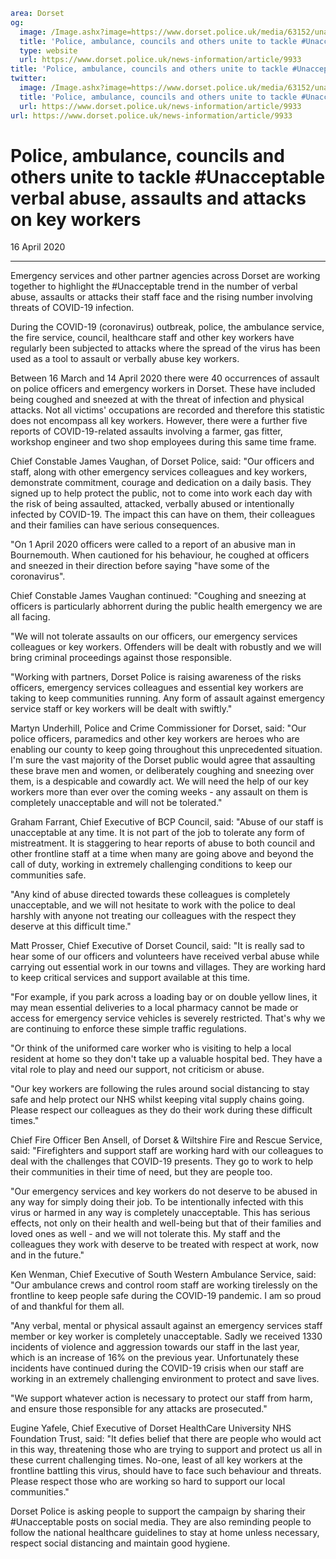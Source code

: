 ```yaml
area: Dorset
og:
  image: /Image.ashx?image=https://www.dorset.police.uk/media/63152/unacceptable.jpg&amp;amp;width=150
  title: 'Police, ambulance, councils and others unite to tackle #Unacceptable verbal abuse, assaults and attacks on key workers'
  type: website
  url: https://www.dorset.police.uk/news-information/article/9933
title: 'Police, ambulance, councils and others unite to tackle #Unacceptable verbal abuse, assaults and attacks on key workers |'
twitter:
  image: /Image.ashx?image=https://www.dorset.police.uk/media/63152/unacceptable.jpg&amp;amp;width=150
  title: 'Police, ambulance, councils and others unite to tackle #Unacceptable verbal abuse, assaults and attacks on key workers'
  url: https://www.dorset.police.uk/news-information/article/9933
url: https://www.dorset.police.uk/news-information/article/9933
```

# Police, ambulance, councils and others unite to tackle #Unacceptable verbal abuse, assaults and attacks on key workers

16 April 2020

* * *

Emergency services and other partner agencies across Dorset are working together to highlight the #Unacceptable trend in the number of verbal abuse, assaults or attacks their staff face and the rising number involving threats of COVID-19 infection.

During the COVID-19 (coronavirus) outbreak, police, the ambulance service, the fire service, council, healthcare staff and other key workers have regularly been subjected to attacks where the spread of the virus has been used as a tool to assault or verbally abuse key workers.

Between 16 March and 14 April 2020 there were 40 occurrences of assault on police officers and emergency workers in Dorset. These have included being coughed and sneezed at with the threat of infection and physical attacks. Not all victims' occupations are recorded and therefore this statistic does not encompass all key workers. However, there were a further five reports of COVID-19-related assaults involving a farmer, gas fitter, workshop engineer and two shop employees during this same time frame.

Chief Constable James Vaughan, of Dorset Police, said: "Our officers and staff, along with other emergency services colleagues and key workers, demonstrate commitment, courage and dedication on a daily basis. They signed up to help protect the public, not to come into work each day with the risk of being assaulted, attacked, verbally abused or intentionally infected by COVID-19. The impact this can have on them, their colleagues and their families can have serious consequences.

"On 1 April 2020 officers were called to a report of an abusive man in Bournemouth. When cautioned for his behaviour, he coughed at officers and sneezed in their direction before saying "have some of the coronavirus".

Chief Constable James Vaughan continued: "Coughing and sneezing at officers is particularly abhorrent during the public health emergency we are all facing.

"We will not tolerate assaults on our officers, our emergency services colleagues or key workers. Offenders will be dealt with robustly and we will bring criminal proceedings against those responsible.

"Working with partners, Dorset Police is raising awareness of the risks officers, emergency services colleagues and essential key workers are taking to keep communities running. Any form of assault against emergency service staff or key workers will be dealt with swiftly."

Martyn Underhill, Police and Crime Commissioner for Dorset, said: "Our police officers, paramedics and other key workers are heroes who are enabling our county to keep going throughout this unprecedented situation. I'm sure the vast majority of the Dorset public would agree that assaulting these brave men and women, or deliberately coughing and sneezing over them, is a despicable and cowardly act. We will need the help of our key workers more than ever over the coming weeks - any assault on them is completely unacceptable and will not be tolerated."

Graham Farrant, Chief Executive of BCP Council, said: "Abuse of our staff is unacceptable at any time. It is not part of the job to tolerate any form of mistreatment. It is staggering to hear reports of abuse to both council and other frontline staff at a time when many are going above and beyond the call of duty, working in extremely challenging conditions to keep our communities safe.

"Any kind of abuse directed towards these colleagues is completely unacceptable, and we will not hesitate to work with the police to deal harshly with anyone not treating our colleagues with the respect they deserve at this difficult time."

Matt Prosser, Chief Executive of Dorset Council, said: "It is really sad to hear some of our officers and volunteers have received verbal abuse while carrying out essential work in our towns and villages. They are working hard to keep critical services and support available at this time.

"For example, if you park across a loading bay or on double yellow lines, it may mean essential deliveries to a local pharmacy cannot be made or access for emergency service vehicles is severely restricted. That's why we are continuing to enforce these simple traffic regulations.

"Or think of the uniformed care worker who is visiting to help a local resident at home so they don't take up a valuable hospital bed. They have a vital role to play and need our support, not criticism or abuse.

"Our key workers are following the rules around social distancing to stay safe and help protect our NHS whilst keeping vital supply chains going. Please respect our colleagues as they do their work during these difficult times."

Chief Fire Officer Ben Ansell, of Dorset & Wiltshire Fire and Rescue Service, said: "Firefighters and support staff are working hard with our colleagues to deal with the challenges that COVID-19 presents. They go to work to help their communities in their time of need, but they are people too.

"Our emergency services and key workers do not deserve to be abused in any way for simply doing their job. To be intentionally infected with this virus or harmed in any way is completely unacceptable. This has serious effects, not only on their health and well-being but that of their families and loved ones as well - and we will not tolerate this. My staff and the colleagues they work with deserve to be treated with respect at work, now and in the future."

Ken Wenman, Chief Executive of South Western Ambulance Service, said: "Our ambulance crews and control room staff are working tirelessly on the frontline to keep people safe during the COVID-19 pandemic. I am so proud of and thankful for them all.

"Any verbal, mental or physical assault against an emergency services staff member or key worker is completely unacceptable. Sadly we received 1330 incidents of violence and aggression towards our staff in the last year, which is an increase of 16% on the previous year. Unfortunately these incidents have continued during the COVID-19 crisis when our staff are working in an extremely challenging environment to protect and save lives.

"We support whatever action is necessary to protect our staff from harm, and ensure those responsible for any attacks are prosecuted."

Eugine Yafele, Chief Executive of Dorset HealthCare University NHS Foundation Trust, said: "It defies belief that there are people who would act in this way, threatening those who are trying to support and protect us all in these current challenging times. No-one, least of all key workers at the frontline battling this virus, should have to face such behaviour and threats. Please respect those who are working so hard to support our local communities."

Dorset Police is asking people to support the campaign by sharing their #Unacceptable posts on social media. They are also reminding people to follow the national healthcare guidelines to stay at home unless necessary, respect social distancing and maintain good hygiene.
